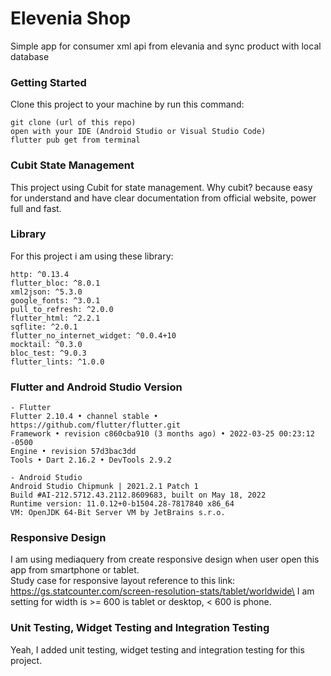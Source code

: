 # Elevenia Shop

Simple app for consumer xml api from elevania and sync product with local database

### Getting Started

Clone this project to your machine by run this command:

```
git clone (url of this repo)
open with your IDE (Android Studio or Visual Studio Code)
flutter pub get from terminal
```


### Cubit State Management

This project using Cubit for state management.
Why cubit? because easy for understand and have clear documentation from official website, power full and fast.


### Library

For this project i am using these library:

```
http: ^0.13.4
flutter_bloc: ^8.0.1
xml2json: ^5.3.0
google_fonts: ^3.0.1
pull_to_refresh: ^2.0.0
flutter_html: ^2.2.1
sqflite: ^2.0.1
flutter_no_internet_widget: ^0.0.4+10
mocktail: ^0.3.0
bloc_test: ^9.0.3
flutter_lints: ^1.0.0
```

### Flutter and Android Studio Version

```
- Flutter
Flutter 2.10.4 • channel stable • https://github.com/flutter/flutter.git
Framework • revision c860cba910 (3 months ago) • 2022-03-25 00:23:12 -0500
Engine • revision 57d3bac3dd
Tools • Dart 2.16.2 • DevTools 2.9.2

- Android Studio
Android Studio Chipmunk | 2021.2.1 Patch 1
Build #AI-212.5712.43.2112.8609683, built on May 18, 2022
Runtime version: 11.0.12+0-b1504.28-7817840 x86_64
VM: OpenJDK 64-Bit Server VM by JetBrains s.r.o.
```

### Responsive Design

I am using mediaquery from create responsive design when user open this app from smartphone or tablet.\
Study case for responsive layout reference to this link: https://gs.statcounter.com/screen-resolution-stats/tablet/worldwide\
I am setting for width is >= 600 is tablet or desktop, < 600 is phone.


### Unit Testing, Widget Testing and Integration Testing

Yeah, I added unit testing, widget testing and integration testing for this project. 






